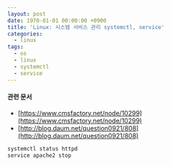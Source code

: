 ```yaml
---
layout: post
date: 1970-01-01 00:00:00 +0900
title: 'Linux: 시스템 서비스 관리 systemctl, service'
categories:
  - linux
tags:
  - os
  - linux
  - systemctl
  - service
---
```


#### 관련 문서

- [https://www.cmsfactory.net/node/10299](https://www.cmsfactory.net/node/10299)
- [http://blog.daum.net/question0921/808](http://blog.daum.net/question0921/808)

```bash
systemctl status httpd
service apache2 stop
```
